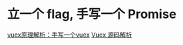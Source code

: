 <!--
Created: Tue Apr 28 2020 20:59:24 GMT+0800 (中国标准时间)
Modified: Tue Apr 28 2020 20:59:24 GMT+0800 (中国标准时间)
-->
# 立一个 flag, 手写一个 Promise
[vuex原理解析：手写一个vuex](https://juejin.im/post/5ea7e5195188256d667f77e1#heading-10)
[Vuex 源码解析](https://juejin.im/post/59f66bd7f265da432d275d30#heading-4)
